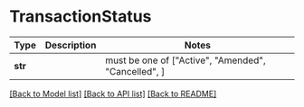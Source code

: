 # TransactionStatus

Type | Description | Notes
------------- | ------------- | -------------
**str** |  |  must be one of ["Active", "Amended", "Cancelled", ]

[[Back to Model list]](../README.md#documentation-for-models) [[Back to API list]](../README.md#documentation-for-api-endpoints) [[Back to README]](../README.md)

